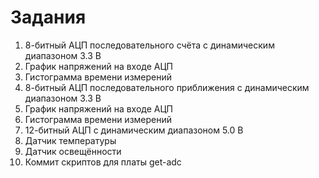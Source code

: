 
# Задания

1. 8-битный АЦП последовательного счёта с динамическим диапазоном 3.3 В
2. График напряжений на входе АЦП
3. Гистограмма времени измерений
4. 8-битный АЦП последовательного приближения с динамическим диапазоном 3.3 В
5. График напряжений на входе АЦП
6. Гистограмма времени измерений
7. 12-битный АЦП с динамическим диапазоном 5.0 В
8. Датчик температуры
9. Датчик освещённости
10. Коммит скриптов для платы get-adc